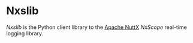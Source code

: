 # Nxslib

_Nxslib_ is the Python client library to the [Apache NuttX](https://nuttx.apache.org/) _NxScope_ real-time logging library.
